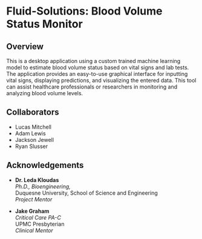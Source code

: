 # **Fluid-Solutions: Blood Volume Status Monitor**

## **Overview**

This is a desktop application using a custom trained machine learning model to estimate blood volume status based on vital signs and lab tests. The application provides an easy-to-use graphical interface for inputting vital signs, displaying predictions, and visualizing the entered data. This tool can assist healthcare professionals or researchers in monitoring and analyzing blood
volume levels.

## **Collaborators**

- Lucas Mitchell
- Adam Lewis
- Jackson Jewell
- Ryan Slusser

## **Acknowledgements**

- **Dr. Leda Kloudas**  
  _Ph.D., Bioengineering,_  
  Duquesne University, School of Science and Engineering  
  _Project Mentor_

- **Jake Graham**  
   _Critical Care PA-C_  
   UPMC Presbyterian  
   _Clinical Mentor_
